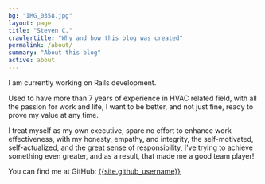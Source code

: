 ```yaml
---
bg: "IMG_0358.jpg"
layout: page
title: "Steven C."
crawlertitle: "Why and how this blog was created"
permalink: /about/
summary: "About this blog"
active: about
---
```


I am currently working on Rails development. 

Used to have more than 7 years of experience in HVAC related field,
with all the passion for work and life,
I want to be better, and not just fine,
ready to prove my value at any time.

I treat myself as my own executive,
spare no effort to enhance work effectiveness,
with my honesty,  empathy, and integrity, 
the self-motivated, self-actualized,
and the great sense of responsibility, 
I've trying to achieve something even greater, 
and as a result, that made me a good team player!

You can find me at GitHub:
[{{site.github_username}}](https://github.com/stevencch99)

